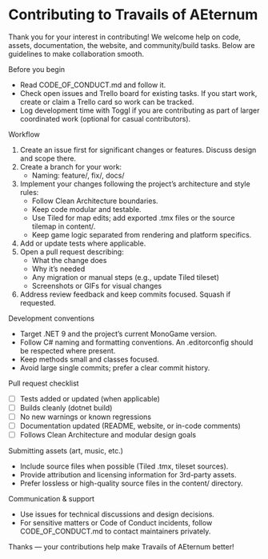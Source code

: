 # Contributing to Travails of AEternum

Thank you for your interest in contributing! We welcome help on code, assets, documentation, the website, and community/build tasks. Below are guidelines to make collaboration smooth.

Before you begin
- Read CODE_OF_CONDUCT.md and follow it.
- Check open issues and Trello board for existing tasks. If you start work, create or claim a Trello card so work can be tracked.
- Log development time with Toggl if you are contributing as part of larger coordinated work (optional for casual contributors).

Workflow
1. Create an issue first for significant changes or features. Discuss design and scope there.
2. Create a branch for your work:
   - Naming: feature/<short-description>, fix/<short-description>, docs/<topic>
3. Implement your changes following the project’s architecture and style rules:
   - Follow Clean Architecture boundaries.
   - Keep code modular and testable.
   - Use Tiled for map edits; add exported .tmx files or the source tilemap in content/.
   - Keep game logic separated from rendering and platform specifics.
4. Add or update tests where applicable.
5. Open a pull request describing:
   - What the change does
   - Why it’s needed
   - Any migration or manual steps (e.g., update Tiled tileset)
   - Screenshots or GIFs for visual changes
6. Address review feedback and keep commits focused. Squash if requested.

Development conventions
- Target .NET 9 and the project’s current MonoGame version.
- Follow C# naming and formatting conventions. An .editorconfig should be respected where present.
- Keep methods small and classes focused.
- Avoid large single commits; prefer a clear commit history.

Pull request checklist
- [ ] Tests added or updated (when applicable)
- [ ] Builds cleanly (dotnet build)
- [ ] No new warnings or known regressions
- [ ] Documentation updated (README, website, or in-code comments)
- [ ] Follows Clean Architecture and modular design goals

Submitting assets (art, music, etc.)
- Include source files when possible (Tiled .tmx, tileset sources).
- Provide attribution and licensing information for 3rd-party assets.
- Prefer lossless or high-quality source files in the content/ directory.

Communication & support
- Use issues for technical discussions and design decisions.
- For sensitive matters or Code of Conduct incidents, follow CODE_OF_CONDUCT.md to contact maintainers privately.

Thanks — your contributions help make Travails of AEternum better!
